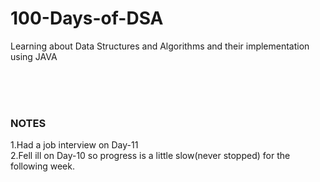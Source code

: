 # 100-Days-of-DSA
Learning about Data Structures and Algorithms and their implementation using JAVA 


<br>
<br>
<br>


### NOTES
1.Had a job interview on Day-11\
2.Fell ill on Day-10 so progress is a little slow(never stopped) for the following week.
